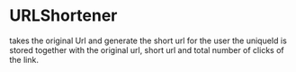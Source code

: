 # URLShortener

takes the original Url and generate the short url for the user
the uniqueId is stored together with the original url, short url and total number of clicks of the link.
